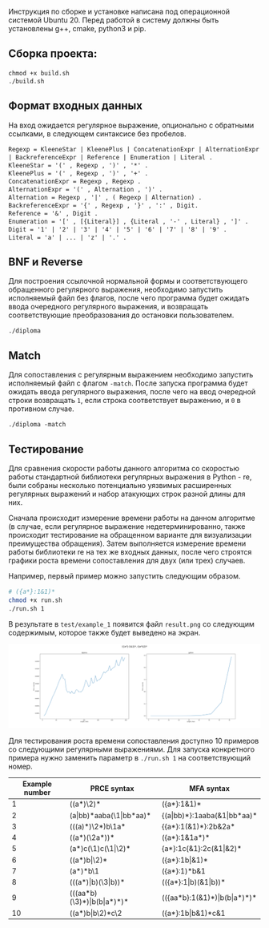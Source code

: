 Инструкция по сборке и установке написана под операционной системой Ubuntu 20. Перед работой в систему должны быть установлены g++, cmake, python3 и pip.

## Сборка проекта:
```
chmod +x build.sh
./build.sh
```

## Формат входных данных

На вход ожидается регулярное выражение, опционально с обратными ссылками, в следующем синтаксисе без пробелов.
```
Regexp = KleeneStar | KleenePlus | ConcatenationExpr | AlternationExpr | BackreferenceExpr | Reference | Enumeration | Literal .
KleeneStar = '(' , Regexp , ')' , '*' . 
KleenePlus = '(' , Regexp , ')' , '+' .
ConcatenationExpr = Regexp , Regexp .
AlternationExpr = '(' , Alternation , ')' . 
Alternation = Regexp , '|' , ( Regexp | Alternation) .
BackreferenceExpr = '{' , Regexp , '}' , ':' , Digit.
Reference = '&' , Digit .
Enumeration = '[' , [{Literal}] , {Literal , '-' , Literal} , ']' .
Digit = '1' | '2' | '3' | '4' | '5' | '6' | '7' | '8' | '9' . 
Literal = 'a' | ... | 'z' | '.' .
```

## BNF и Reverse

Для построения ссылочной нормальной формы и соответствующего обращенного
регулярного выражения, необходимо запустить исполняемый файл без флагов,
после чего программа будет ожидать ввода очередного регулярного выражения, и
возвращать соответствующие преобразования до остановки пользователем.

```
./diploma
```

## Match

Для сопоставления с регулярным выражением необходимо запустить
исполняемый файл с флагом `-match`. После запуска программа будет ожидать ввода
регулярного выражения, после чего на ввод очередной строки возвращать `1`, если 
строка соответствует выражению, и `0` в противном случае.

```
./diploma -match
```

## Тестирование

Для сравнения скорости работы данного алгоритма со скоростью
работы стандартной библиотеки регулярных выражения в Python - re,
были собраны несколько потенциально уязвимых расширенных 
регулярных выражений и набор атакующих строк разной длины для них. 

Сначала происходит измерение времени работы на данном алгоритме (в случае,
если регулярное выражение недетерминированно, также происходит тестирование
на обращенном варианте для визуализации преимущества обращения). Затем 
выполняется измерение времени работы библиотеки re на тех же входных данных,
после чего строятся графики роста времени сопоставления для двух (или трех) случаев.

Например, первый пример можно запустить следующим образом.

```bash
# ({a*}:1&1)*
chmod +x run.sh
./run.sh 1
```

В результате в `test/example_1` появится файл `result.png` со следующим
содержимым, которое также будет выведено на экран.

![Пример](test/example_1/result.png)

Для тестирования роста времени сопоставления доступно 10 примеров со следующими
регулярными выражениями. Для запуска конкретного примера нужно заменить
параметр в `./run.sh 1` на соответствующий номер.

| Example number | PRCE syntax                             | MFA syntax                                |
|----------------|-----------------------------------------|-------------------------------------------|
| 1              | ((a*)\2)*                               | ({a*}:1&1)*                               |
| 2              | (a&#124;bb)*aaba(\1&#124;bb\*aa)\*      | {(a&#124;bb)\*}:1aaba(&1&#124;bb\*aa)*    |
| 3              | (((a)\*)\2*)b\1a*                       | {{a*}:1(&1)\*}:2b&2a*                     |
| 4              | ((a*)(\2a*))*                           | ({a*}:1&1a*)*                             |
| 5              | (a*)c(\1)c(\1&#124;\2)*                 | {a*}:1c{&1}:2c(&1&#124;&2)*               |
| 6              | ((a*)b&#124;\2)*                        | ({a*}:1b&#124;&1)*                        |
| 7              | (a*)*b\1                                | ({a*}:1)*b&1                              |
| 8              | (((a*)&#124;b)(\3&#124;b))*             | (({a*}:1&#124;b)(&1&#124;b))*             |
| 9              | (((aa\*b)(\3)\*)&#124;b(b&#124;a\*)\*)* | (({aa\*b}:1(&1)\*)&#124;b(b&#124;a\*)\*)* |
| 10             | ((a*)b&#124;b\2)*c\2                    | ({a*}:1b&#124;b&1)\*c&1                   |
